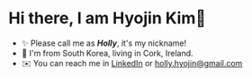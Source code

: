 # Hi there, I am Hyojin Kim👋

<!-- <img src="./hollyLogo2.png"> -->

- ✨ Please call me as **_Holly_**, it's my nickname!
- 🌱 I'm from South Korea, living in Cork, Ireland.
- ✉️ You can reach me in [LinkedIn](https://www.linkedin.com/in/hollyhyojin/) or [holly.hyojin@gmail.com](holly.hyojin@gmail.com)

<!-- - 📚 I'm learning Java, SQL, basic Front-end skills. -->

<!--
**hollykim/hollykim** is a ✨ _special_ ✨ repository because its `README.md` (this file) appears on your GitHub profile.

Here are some ideas to get you started:

- 🔭 I’m currently working on ...
- 🌱 I’m currently learning ...
- 👯 I’m looking to collaborate on ...
- 🤔 I’m looking for help with ...
- 💬 Ask me about ...
- 📫 How to reach me: ...
- 😄 Pronouns: ...
- ⚡ Fun fact: ...
  -->
